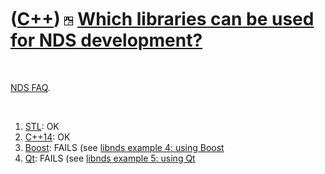 
 

 

 

 

 

([C++](Cpp.md)) ![NDS](PicNds.png) [Which libraries can be used for NDS development?](CppNdsLibraries.md)
===========================================================================================================

 

[NDS FAQ](CppNdsFaq.md).

 

1.  [STL](CppStl.md): OK
2.  [C++14](CppCpp14.md): OK
3.  [Boost](CppBoost.md): FAILS (see [libnds example 4: using
    Boost](CppLibndsExample4.md)
4.  [Qt](CppQt.md): FAILS (see [libnds example 5: using
    Qt](CppLibndsExample5.md)

 

 

 

 

 

 

